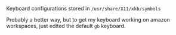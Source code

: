Keyboard configurations stored in `/usr/share/X11/xkb/symbols`

Probably a better way, but to get my keyboard working on amazon workspaces, just edited the default `gb` keyboard.